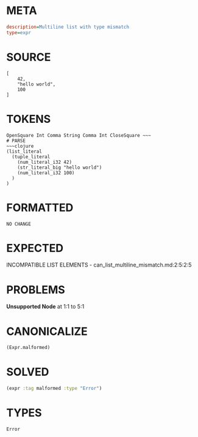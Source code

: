 # META
~~~ini
description=Multiline list with type mismatch
type=expr
~~~
# SOURCE
~~~roc
[
    42,
    "hello world",
    100
]
~~~
# TOKENS
~~~text
OpenSquare Int Comma String Comma Int CloseSquare ~~~
# PARSE
~~~clojure
(list_literal
  (tuple_literal
    (num_literal_i32 42)
    (str_literal_big "hello world")
    (num_literal_i32 100)
  )
)
~~~
# FORMATTED
~~~roc
NO CHANGE
~~~
# EXPECTED
INCOMPATIBLE LIST ELEMENTS - can_list_multiline_mismatch.md:2:5:2:5
# PROBLEMS
**Unsupported Node**
at 1:1 to 5:1

# CANONICALIZE
~~~clojure
(Expr.malformed)
~~~
# SOLVED
~~~clojure
(expr :tag malformed :type "Error")
~~~
# TYPES
~~~roc
Error
~~~
